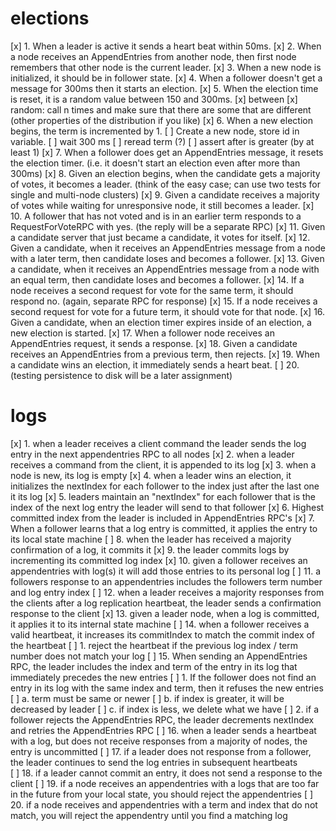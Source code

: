 # elections
[x] 1. When a leader is active it sends a heart beat within 50ms.
[x] 2. When a node receives an AppendEntries from another node, then first node remembers that other node is the current leader.
[x] 3. When a new node is initialized, it should be in follower state.
[x] 4. When a follower doesn't get a message for 300ms then it starts an election.
[x] 5. When the election time is reset, it is a random value between 150 and 300ms.
[x]        between
[x]        random: call n times and make sure that there are some that are different (other properties of the distribution if you like)
[x] 6. When a new election begins, the term is incremented by 1.
[ ]        Create a new node, store id in variable.
[ ]        wait 300 ms
[ ]        reread term (?)
[ ]        assert after is greater (by at least 1)
[x] 7. When a follower does get an AppendEntries message, it resets the election timer. (i.e. it doesn't start an election even after more than 300ms)
[x] 8. Given an election begins, when the candidate gets a majority of votes, it becomes a leader. (think of the easy case; can use two tests for single and multi-node clusters)
[x] 9. Given a candidate receives a majority of votes while waiting for unresponsive node, it still becomes a leader.
[x] 10. A follower that has not voted and is in an earlier term responds to a RequestForVoteRPC with yes. (the reply will be a separate RPC)
[x] 11. Given a candidate server that just became a candidate, it votes for itself.
[x] 12. Given a candidate, when it receives an AppendEntries message from a node with a later term, then candidate loses and becomes a follower.
[x] 13. Given a candidate, when it receives an AppendEntries message from a node with an equal term, then candidate loses and becomes a follower.
[x] 14. If a node receives a second request for vote for the same term, it should respond no. (again, separate RPC for response)
[x] 15. If a node receives a second request for vote for a future term, it should vote for that node.
[x] 16. Given a candidate, when an election timer expires inside of an election, a new election is started.
[x] 17. When a follower node receives an AppendEntries request, it sends a response.
[x] 18. Given a candidate receives an AppendEntries from a previous term, then rejects.
[x] 19. When a candidate wins an election, it immediately sends a heart beat.
[ ] 20. (testing persistence to disk will be a later assignment)


# logs
[x]  1. when a leader receives a client command the leader sends the log entry in the next appendentries RPC to all nodes
[x]  2. when a leader receives a command from the client, it is appended to its log
[x]  3. when a node is new, its log is empty
[x]  4. when a leader wins an election, it initializes the nextIndex for each follower to the index just after the last one it its log
[x]  5. leaders maintain an "nextIndex" for each follower that is the index of the next log entry the leader will send to that follower
[x]  6. Highest committed index from the leader is included in AppendEntries RPC's
[x]  7. When a follower learns that a log entry is committed, it applies the entry to its local state machine
[ ]  8. when the leader has received a majority confirmation of a log, it commits it
[x]  9. the leader commits logs by incrementing its committed log index
[x] 10. given a follower receives an appendentries with log(s) it will add those entries to its personal log
[ ] 11. a followers response to an appendentries includes the followers term number and log entry index
[ ] 12. when a leader receives a majority responses from the clients after a log replication heartbeat, the leader sends a confirmation response to the client
[x] 13. given a leader node, when a log is committed, it applies it to its internal state machine
[ ] 14. when a follower receives a valid heartbeat, it increases its commitIndex to match the commit index of the heartbeat
[ ]		1. reject the heartbeat if the previous log index / term number does not match your log
[ ] 15. When sending an AppendEntries RPC, the leader includes the index and term of the entry in its log that immediately precedes the new entries
[ ]		1. 	If the follower does not find an entry in its log with the same index and term, then it refuses the new entries
[ ]			a. term must be same or newer
[ ]			b. if index is greater, it will be decreased by leader
[ ]			c. if index is less, we delete what we have
[ ]		2. 	if a follower rejects the AppendEntries RPC, the leader decrements nextIndex and retries the AppendEntries RPC
[ ] 16. when a leader sends a heartbeat with a log, but does not receive responses from a majority of nodes, the entry is uncommitted
[ ] 17. if a leader does not response from a follower, the leader continues to send the log entries in subsequent heartbeats  
[ ] 18. if a leader cannot commit an entry, it does not send a response to the client
[ ] 19. if a node receives an appendentries with a logs that are too far in the future from your local state, you should reject the appendentries
[ ] 20. if a node receives and appendentries with a term and index that do not match, you will reject the appendentry until you find a matching log 